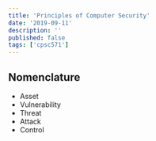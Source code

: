 ```yaml
---
title: 'Principles of Computer Security'
date: '2019-09-11'
description: ''
published: false
tags: ['cpsc571']
---
```


<!-- TODO: Finish lec02 -->

## Nomenclature

- Asset
- Vulnerability
- Threat
- Attack
- Control
